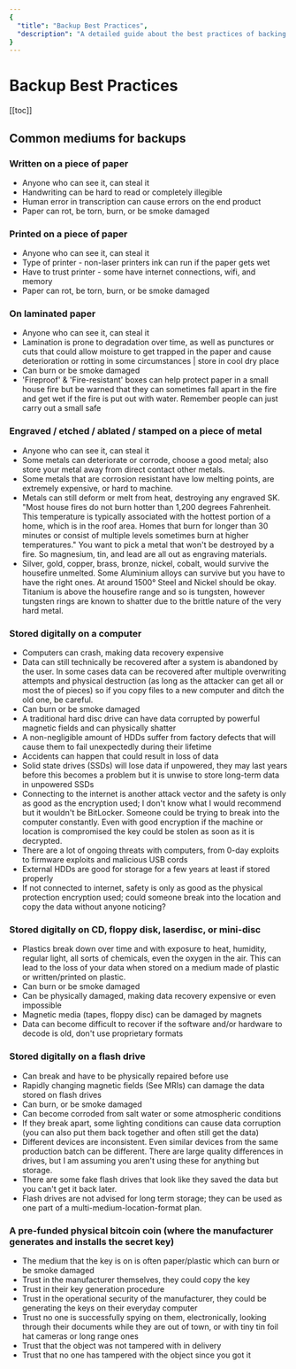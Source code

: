 ```yaml
---
{
  "title": "Backup Best Practices",
  "description": "A detailed guide about the best practices of backing up your passwords and recovery words. This is the Wasabi documentation, an archive of knowledge about the open-source, non-custodial and privacy-focused Bitcoin wallet for desktop."
}
---
```


# Backup Best Practices

[[toc]]

## Common mediums for backups

### Written on a piece of paper
- Anyone who can see it, can steal it
- Handwriting can be hard to read or completely illegible
- Human error in transcription can cause errors on the end product
- Paper can rot, be torn, burn, or be smoke damaged

### Printed on a piece of paper
- Anyone who can see it, can steal it
- Type of printer - non-laser printers ink can run if the paper gets wet
- Have to trust printer - some have internet connections, wifi, and memory
- Paper can rot, be torn, burn, or be smoke damaged

### On laminated paper
- Anyone who can see it, can steal it
- Lamination is prone to degradation over time, as well as punctures or cuts that could allow moisture to get trapped in the paper and cause deterioration or rotting in some circumstances | store in cool dry place
- Can burn or be smoke damaged
- 'Fireproof' & 'Fire-resistant' boxes can help protect paper in a small house fire but be warned that they can sometimes fall apart in the fire and get wet if the fire is put out with water.
Remember people can just carry out a small safe

### Engraved / etched / ablated / stamped on a piece of metal
- Anyone who can see it, can steal it
- Some metals can deteriorate or corrode, choose a good metal; also store your metal away from direct contact other metals.
- Some metals that are corrosion resistant have low melting points, are extremely expensive, or hard to machine.
- Metals can still deform or melt from heat, destroying any engraved SK.
"Most house fires do not burn hotter than 1,200 degrees Fahrenheit.
This temperature is typically associated with the hottest portion of a home, which is in the roof area.
Homes that burn for longer than 30 minutes or consist of multiple levels sometimes burn at higher temperatures."
You want to pick a metal that won't be destroyed by a fire.
So magnesium, tin, and lead are all out as engraving materials.
- Silver, gold, copper, brass, bronze, nickel, cobalt, would survive the housefire unmelted.
Some Aluminium alloys can survive but you have to have the right ones.
At around 1500° Steel and Nickel should be okay.
Titanium is above the housefire range and so is tungsten, however tungsten rings are known to shatter due to the brittle nature of the very hard metal.

### Stored digitally on a computer
- Computers can crash, making data recovery expensive
- Data can still technically be recovered after a system is abandoned by the user.
In some cases data can be recovered after multiple overwriting attempts and physical destruction (as long as the attacker can get all or most the of pieces) so if you copy files to a new computer and ditch the old one, be careful.
- Can burn or be smoke damaged
- A traditional hard disc drive can have data corrupted by powerful magnetic fields and can physically shatter
- A non-negligible amount of HDDs suffer from factory defects that will cause them to fail unexpectedly during their lifetime
- Accidents can happen that could result in loss of data
- Solid state drives (SSDs) will lose data if unpowered, they may last years before this becomes a problem but it is unwise to store long-term data in unpowered SSDs
- Connecting to the internet is another attack vector and the safety is only as good as the encryption used; I don't know what I would recommend but it wouldn't be BitLocker.
Someone could be trying to break into the computer constantly.
Even with good encryption if the machine or location is compromised the key could be stolen as soon as it is decrypted.
- There are a lot of ongoing threats with computers, from 0-day exploits to firmware exploits and malicious USB cords
- External HDDs are good for storage for a few years at least if stored properly
- If not connected to internet, safety is only as good as the physical protection encryption used; could someone break into the location and copy the data without anyone noticing?

### Stored digitally on CD, floppy disk, laserdisc, or mini-disc
- Plastics break down over time and with exposure to heat, humidity, regular light, all sorts of chemicals, even the oxygen in the air.
This can lead to the loss of your data when stored on a medium made of plastic or written/printed on plastic.
- Can burn or be smoke damaged
- Can be physically damaged, making data recovery expensive or even impossible
- Magnetic media (tapes, floppy disc) can be damaged by magnets
- Data can become difficult to recover if the software and/or hardware to decode is old, don't use proprietary formats

### Stored digitally on a flash drive
- Can break and have to be physically repaired before use
- Rapidly changing magnetic fields (See MRIs) can damage the data stored on flash drives
- Can burn, or be smoke damaged
- Can become corroded from salt water or some atmospheric conditions
- If they break apart, some lighting conditions can cause data corruption (you can also put them back together and often still get the data)
- Different devices are inconsistent.
Even similar devices from the same production batch can be different.
There are large quality differences in drives, but I am assuming you aren't using these for anything but storage.
- There are some fake flash drives that look like they saved the data but you can't get it back later.
- Flash drives are not advised for long term storage; they can be used as one part of a multi-medium-location-format plan.

### A pre-funded physical bitcoin coin (where the manufacturer generates and installs the secret key)
- The medium that the key is on is often paper/plastic which can burn or be smoke damaged
- Trust in the manufacturer themselves, they could copy the key
- Trust in their key generation procedure
- Trust in the operational security of the manufacturer, they could be generating the keys on their everyday computer
- Trust no one is successfully spying on them, electronically, looking through their documents while they are out of town, or with tiny tin foil hat cameras or long range ones
- Trust that the object was not tampered with in delivery
- Trust that no one has tampered with the object since you got it

